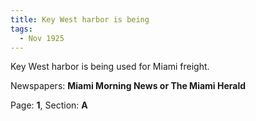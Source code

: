 ```yaml
---  
title: Key West harbor is being  
tags:  
  - Nov 1925  
---  
```

  
Key West harbor is being used for Miami freight.  
  
Newspapers: **Miami Morning News or The Miami Herald**  
  
Page: **1**, Section: **A** 
